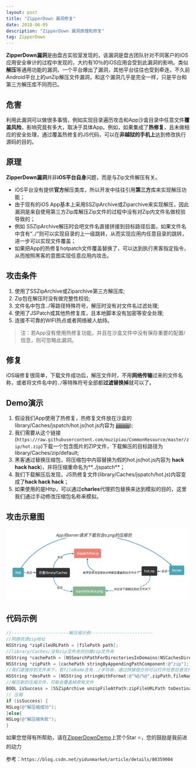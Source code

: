 ```yaml
---
layout: post
title: "ZipperDown 漏洞修复"
date: 2018-06-05 
description: "ZipperDown 漏洞原理和修复"
tag: ZipperDown 
---   
```



**ZipperDown漏洞**是由盘古实验室发现的，该漏洞是盘古团队针对不同客户的iOS应用安全审计的过程中发现的，大约有10％的iOS应用会受到此漏洞的影响。类似**解压**等通用功能的漏洞，一个平台爆出了漏洞，其他平台往往也受到牵连，不久前Android平台上的unZip解压文件漏洞，和这个漏洞几乎是完全一样，只是平台和第三方解压库不同而已。

## 危害

利用此漏洞可以做很多事情，例如实现目录遍历攻击和App沙盒目录中任意文件**覆盖风险**，影响究竟有多大，取决于具体App。例如，如果集成了**热修复**，且未做相应的安全处理，通过覆盖热修复的JS代码，可以在**非越狱的手机上**达到修改执行源码的目的。

## 原理

**ZipperDown漏洞**并非**iOS平台自身**问题，而是与Zip文件解压有关。

* iOS平台没有提供**官方**解压类库，所以开发中往往引用**第三方**库来实现解压功能；
* 由于现有的iOS App基本上采用SSZipArchive或Ziparchive来实现解压，因此漏洞是来自使用第三方Zip库解压Zip文件的过程中没有对Zip内文件名做校验导致的；
* 例如 SSZipArchive解压时会吧文件名直接拼接到目标路径后面，如果文件名中含有“../”则可以实现目录的上一级跳转，从而实现应用内任意目录的跳转，进一步可以实现文件覆盖；
* 如果把App的热修复hotpatch文件覆盖替换了，可以达到执行黑客指定指令，从而按照黑客的意图实现任意应用内攻击。

## 攻击条件

1. 使用了SSZipArchive或Ziparchive第三方解压库;
2. Zip包在解压时没有做完整性校验;
3. 文件名中包含../等路径特殊符号，解压时没有对文件名过滤处理;
4. 使用了JSPatch或其他热修复库，且本地脚本没有加密等安全处理;
5. 连接不可靠的WIFI热点或者网络被人劫持。

> 注：若App没有使用热修复功能，并且在沙盒文件中没有保存重要的配置/信息，则可忽略此漏洞。

## 修复

iOS端修复很简单，下载文件成功后，解压文件时，不用**网络传输**过来的文件名称，或者将文件名中的`./`等特殊符号全部都**过滤替换掉**就可以了。

## Demo演示

1. 假设我们App使用了热修复，热修复文件放在沙盒的library/Caches/jspatch/hot.js(hot.js内容为 **jjjjjjjjjj**);
2. 我们需要从这个链接\(`https://raw.githubusercontent.com/muzipiao/CommonResource/master/zip/hot.zip`)下载一个包含图片的ZIP文件，下载解压的目标路径为library/Caches/zip/default;
3. 黑客通过替换压缩包，将压缩包中内容替换为假的hot.js(hot.js内容为 **hack hack hack**)，并将压缩重命名为**../jspatch**；
4. 我们下载解压后发现，JS热修复文件(library/Caches/jspatch/hot.js)内容变成了**hack hack hack**；
5. 如果使用的是Http，可以通过**charles**代理抓包替换来达到模拟的目的，这里我们通过手动修改压缩包名称来模拟。

## 攻击示意图

![攻击示意图](https://raw.githubusercontent.com/muzipiao/GitHubImages/master/ZipperDown/ZipperDownImg1.png)

## 代码示例

```Objective-C
//----------------------解压缩示例------------------------
//网络资源zip地址
NSString *zipFileURLPath = [filePath path];
//library/Caches/没有zip文件夹则创建zip文件夹
NSString *cachePath = [NSSearchPathForDirectoriesInDomains(NSCachesDirectory, NSUserDomainMask, YES) lastObject];
NSString *zipPath = [cachePath stringByAppendingPathComponent:@"zip"];
//我们直接存到文件夹下，若fileName含有../字符串，通过拼接组合则可以打开任意目录文件
NSString *desPath = [NSString stringWithFormat:@"%@/%@",zipPath,fileName];
//解压新的压缩文件，可能会覆盖掉原有文件
BOOL isSuccess = [SSZipArchive unzipFileAtPath:zipFileURLPath toDestination:desPath];
// 压缩
if (isSuccess) {
NSLog(@"解压缩成功");
}else{
NSLog(@"解压缩失败");
}
```

如果您觉得有所帮助，请在[ZipperDownDemo](https://github.com/muzipiao/ZipperDownDemo)上赏个Star ⭐️，您的鼓励是我前进的动力


参考：`https://blog.csdn.net/yidunmarket/article/details/80359004`
